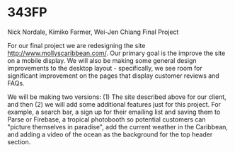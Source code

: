 # 343FP
Nick Nordale, Kimiko Farmer, Wei-Jen Chiang Final Project


For our final project we are redesigning the site http://www.mollyscaribbean.com/.
Our primary goal is the improve the site on a mobile display.
We will also be making some general design improvements to the desktop layout - specifically, we see room for significant improvement on the pages that display customer reviews and FAQs.

We will be making two versions:
(1) The site described above for our client, and then (2) we will add some additional features just for this project. For example, a search bar, a sign up for their emailing list and saving them to Parse or Firebase, a tropical photobooth so potential customers can "picture themselves in paradise", add the current weather in the Caribbean, and adding a video of the ocean as the background for the top header section.
